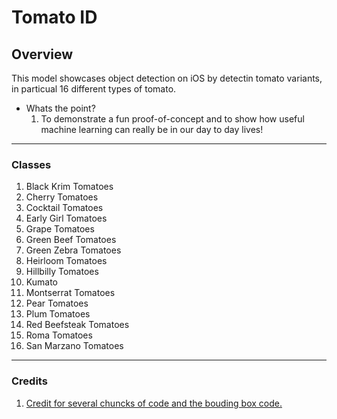 # Tomato ID

## Overview
 This model showcases object detection on iOS by detectin tomato variants, in particual 16 different types of tomato.

- Whats the point?
  1. To demonstrate a fun proof-of-concept and to show how useful machine learning can really be in our day to day lives!

---

### Classes 
1. Black Krim Tomatoes
2. Cherry Tomatoes
3. Cocktail Tomatoes
4. Early Girl Tomatoes 
5. Grape Tomatoes
6. Green Beef Tomatoes
7. Green Zebra Tomatoes
8. Heirloom Tomatoes
9. Hillbilly Tomatoes
10. Kumato 
11. Montserrat Tomatoes
12. Pear Tomatoes
13. Plum Tomatoes
14. Red Beefsteak Tomatoes
15. Roma Tomatoes
16. San Marzano Tomatoes

---

### Credits
1. [Credit for several chuncks of code and the bouding box code.](https://github.com/motlabs/iOS-Proejcts-with-ML-Models)
